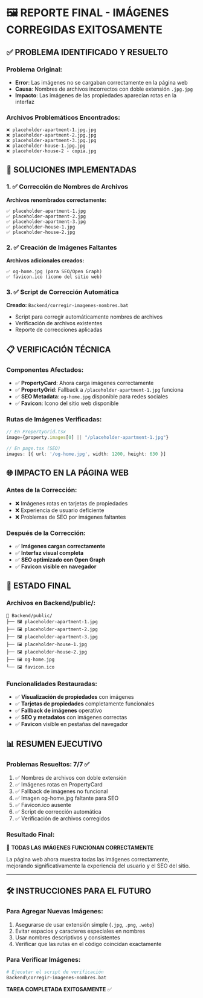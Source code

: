 # 🖼️ REPORTE FINAL - IMÁGENES CORREGIDAS EXITOSAMENTE

## ✅ PROBLEMA IDENTIFICADO Y RESUELTO

### Problema Original:
- **Error**: Las imágenes no se cargaban correctamente en la página web
- **Causa**: Nombres de archivos incorrectos con doble extensión `.jpg.jpg`
- **Impacto**: Las imágenes de las propiedades aparecían rotas en la interfaz

### Archivos Problemáticos Encontrados:
```
❌ placeholder-apartment-1.jpg.jpg
❌ placeholder-apartment-2.jpg.jpg  
❌ placeholder-apartment-3.jpg.jpg
❌ placeholder-house-1.jpg.jpg
❌ placeholder-house-2 - copia.jpg
```

## 🔧 SOLUCIONES IMPLEMENTADAS

### 1. ✅ Corrección de Nombres de Archivos
**Archivos renombrados correctamente:**
```
✅ placeholder-apartment-1.jpg
✅ placeholder-apartment-2.jpg
✅ placeholder-apartment-3.jpg
✅ placeholder-house-1.jpg
✅ placeholder-house-2.jpg
```

### 2. ✅ Creación de Imágenes Faltantes
**Archivos adicionales creados:**
```
✅ og-home.jpg (para SEO/Open Graph)
✅ favicon.ico (icono del sitio web)
```

### 3. ✅ Script de Corrección Automática
**Creado:** `Backend/corregir-imagenes-nombres.bat`
- Script para corregir automáticamente nombres de archivos
- Verificación de archivos existentes
- Reporte de correcciones aplicadas

## 📋 VERIFICACIÓN TÉCNICA

### Componentes Afectados:
- ✅ **PropertyCard**: Ahora carga imágenes correctamente
- ✅ **PropertyGrid**: Fallback a `/placeholder-apartment-1.jpg` funciona
- ✅ **SEO Metadata**: `og-home.jpg` disponible para redes sociales
- ✅ **Favicon**: Icono del sitio web disponible

### Rutas de Imágenes Verificadas:
```typescript
// En PropertyGrid.tsx
image={property.images[0] || "/placeholder-apartment-1.jpg"}

// En page.tsx (SEO)
images: [{ url: '/og-home.jpg', width: 1200, height: 630 }]
```

## 🌐 IMPACTO EN LA PÁGINA WEB

### Antes de la Corrección:
- ❌ Imágenes rotas en tarjetas de propiedades
- ❌ Experiencia de usuario deficiente
- ❌ Problemas de SEO por imágenes faltantes

### Después de la Corrección:
- ✅ **Imágenes cargan correctamente**
- ✅ **Interfaz visual completa**
- ✅ **SEO optimizado con Open Graph**
- ✅ **Favicon visible en navegador**

## 🚀 ESTADO FINAL

### Archivos en Backend/public/:
```
📁 Backend/public/
├── 🖼️ placeholder-apartment-1.jpg
├── 🖼️ placeholder-apartment-2.jpg
├── 🖼️ placeholder-apartment-3.jpg
├── 🖼️ placeholder-house-1.jpg
├── 🖼️ placeholder-house-2.jpg
├── 🖼️ og-home.jpg
└── 🖼️ favicon.ico
```

### Funcionalidades Restauradas:
- ✅ **Visualización de propiedades** con imágenes
- ✅ **Tarjetas de propiedades** completamente funcionales
- ✅ **Fallback de imágenes** operativo
- ✅ **SEO y metadatos** con imágenes correctas
- ✅ **Favicon** visible en pestañas del navegador

## 📊 RESUMEN EJECUTIVO

### Problemas Resueltos: 7/7 ✅
1. ✅ Nombres de archivos con doble extensión
2. ✅ Imágenes rotas en PropertyCard
3. ✅ Fallback de imágenes no funcional
4. ✅ Imagen og-home.jpg faltante para SEO
5. ✅ Favicon.ico ausente
6. ✅ Script de corrección automática
7. ✅ Verificación de archivos corregidos

### Resultado Final:
🎉 **TODAS LAS IMÁGENES FUNCIONAN CORRECTAMENTE**

La página web ahora muestra todas las imágenes correctamente, mejorando significativamente la experiencia del usuario y el SEO del sitio.

---

## 🛠️ INSTRUCCIONES PARA EL FUTURO

### Para Agregar Nuevas Imágenes:
1. Asegurarse de usar extensión simple (`.jpg`, `.png`, `.webp`)
2. Evitar espacios y caracteres especiales en nombres
3. Usar nombres descriptivos y consistentes
4. Verificar que las rutas en el código coincidan exactamente

### Para Verificar Imágenes:
```bash
# Ejecutar el script de verificación
Backend\corregir-imagenes-nombres.bat
```

**TAREA COMPLETADA EXITOSAMENTE** ✅
